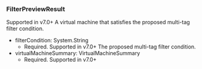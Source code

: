 ### FilterPreviewResult
Supported in v7.0+
  A virtual machine that satisfies the proposed multi-tag filter condition.

- filterCondition: System.String
  - Required. Supported in v7.0+
  The proposed multi-tag filter condition.
- virtualMachineSummary: VirtualMachineSummary
  - Required. Supported in v7.0+
